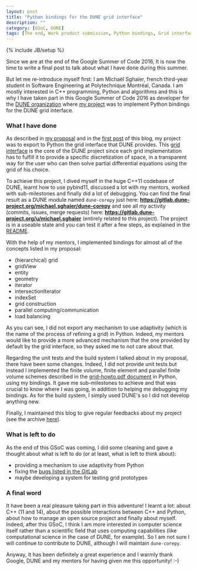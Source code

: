 ```yaml
---
layout: post
title: "Python bindings for the DUNE grid interface"
description: ""
category: [GSoC, DUNE]
tags: [The end, Work product submission, Python bindings, Grid interface]
---
```

{% include JB/setup %}

Since we are at the end of the Google Summer of Code 2016, It is now the time to write a final post to talk about what I have done during this summer.

But let me re-introduce myself first: I am Michaël Sghaïer, french third-year student in Software Engineering at Polytechnique Montréal, Canada. I am mostly interested in C++ programming, Python and algorithms and this is why I have taken part in this Google Summer of Code 2016 as developer for the [DUNE organization](https://www.dune-project.org/) where [my project](https://summerofcode.withgoogle.com/projects/#6395085230964736) was to implement Python bindings for the DUNE grid interface.

### What I have done

As described in [my proposal](https://summerofcode.withgoogle.com/serve/5660370790252544/) and in the [first post](http://misg.github.io/gsoc2016/dune/2016/05/01/a-gsoc-adventure) of this blog, my project was to export to Python the grid interface that DUNE provides. This [grid interface](https://www.dune-project.org/doxygen/master/group__GridInterface.html) is the core of the DUNE project since each grid implementation has to fulfill it to provide a specific discretization of space, in a transparent way for the user who can then solve partial differential equations using the grid of his choice.

To achieve this project, I dived myself in the huge C++11 codebase of DUNE, learnt how to use pybind11, discussed a lot with my mentors, worked with sub-milestones and finally did a lot of debugging. You can find the final result as a DUNE module named `dune-corepy` just here: **<https://gitlab.dune-project.org/michael.sghaier/dune-corepy>** and see all my activity (commits, issues, merge requests) here: **<https://gitlab.dune-project.org/u/michael.sghaier>** (entirely related to this
project). The project is in a useable state and you can test it after a few steps, as explained in the
[README](https://gitlab.dune-project.org/michael.sghaier/dune-corepy).

With the help of my mentors, I implemented bindings for almost all of the concepts listed in my proposal:

- (hierarchical) grid
- gridView
- entity
- geometry
- iterator
- intersectionIterator
- indexSet
- grid construction
- parallel computing/communication
- load balancing

As you can see, I did not export any mechanism to use adaptivity (which is the name of the process of refining a grid) in Python. Indeed, my mentors would like to provide a more advanced mechanism that the one provided by default by the grid interface, so they asked me to not care about that. 

Regarding the unit tests and the build system I talked about in my proposal, there have been some changes. Indeed, I did not provide unit tests but instead I implemented the finite volume, finite element and parallel finite volume schemes described in the [grid-howto.pdf document](https://www.dune-project.org/doc/tutorials/grid-howto.pdf) in Python, using my bindings. It gave me sub-milestones to achieve and that was crucial to know where I was going, in addition to helping me debugging my bindings. As for the build system, I simply used DUNE's so I
did not develop anything new.

Finally, I maintained this blog to give regular feedbacks about my project (see the archive [here](http://misg.github.io/archive.html)).

### What is left to do

As the end of this GSoC was coming, I did some cleaning and gave a thought about what is left to do (or at least, what is left to think about):

- providing a mechanism to use adaptivity from Python
- fixing the [bugs listed in the GitLab](https://gitlab.dune-project.org/michael.sghaier/dune-corepy/issues)
- maybe developing a system for testing grid prototypes

### A final word

It have been a real pleasure taking part in this adventure! I learnt a lot: about C++ (11 and 14), about the possible interactions between C++ and Python, about how to manage an open source project and finally about myself. Indeed, after this GSoC, I think I am more interested in computer science itself rather than a scientific field that uses computing capabilities (like computational science in the case of DUNE, for example). So I am not sure I will continue to contribute to DUNE, although
I will maintain `dune-corepy`.

Anyway, It has been definitely a great experience and I warmly thank Google, DUNE and my mentors for having given me this opportunity! :-)
